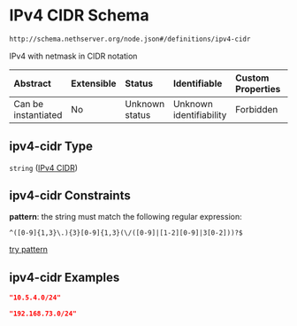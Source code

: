 # IPv4 CIDR Schema

```txt
http://schema.nethserver.org/node.json#/definitions/ipv4-cidr
```

IPv4 with netmask in CIDR notation

| Abstract            | Extensible | Status         | Identifiable            | Custom Properties | Additional Properties | Access Restrictions | Defined In                                     |
| :------------------ | :--------- | :------------- | :---------------------- | :---------------- | :-------------------- | :------------------ | :--------------------------------------------- |
| Can be instantiated | No         | Unknown status | Unknown identifiability | Forbidden         | Allowed               | none                | [node.json*](node.json "open original schema") |

## ipv4-cidr Type

`string` ([IPv4 CIDR](node-definitions-ipv4-cidr.md))

## ipv4-cidr Constraints

**pattern**: the string must match the following regular expression: 

```regexp
^([0-9]{1,3}\.){3}[0-9]{1,3}(\/([0-9]|[1-2][0-9]|3[0-2]))?$
```

[try pattern](https://regexr.com/?expression=%5E\(%5B0-9%5D%7B1%2C3%7D%5C.\)%7B3%7D%5B0-9%5D%7B1%2C3%7D\(%5C%2F\(%5B0-9%5D%7C%5B1-2%5D%5B0-9%5D%7C3%5B0-2%5D\)\)%3F%24 "try regular expression with regexr.com")

## ipv4-cidr Examples

```json
"10.5.4.0/24"
```

```json
"192.168.73.0/24"
```
